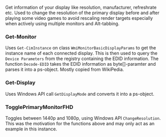 Get information of your display like resolution, manufacturer, refreshrate etc. Used to change the resolution of the primary display before and after playing some video games to avoid rescaling render targets especially when actively using multiple monitors and Alt-tabbing.

### Get-Monitor
Uses `Get-CimInstance` on class `WmiMonitorBasicDisplayParams` to get the instance name of each connected display. This is then used to query the `Device Parameters` from the registry containing the EDID information. The function `Decode-EDID` takes the EDID information as byte[]-paramter and parses it into a ps-object. Mostly copied from WikiPedia.

### Get-Display
Uses Windows API call `GetDisplayMode` and converts it into a ps-object.

### TogglePrimaryMonitorFHD
Toggles between 1440p and 1080p, using Windows API `ChangeResolution`. This was the motivation for the functions above and may only act as an example in this instance.